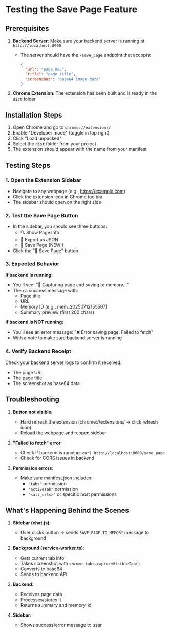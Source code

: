 # Testing the Save Page Feature

## Prerequisites

1. **Backend Server**: Make sure your backend server is running at `http://localhost:8000`
   - The server should have the `/save_page` endpoint that accepts:
     ```json
     {
       "url": "page URL",
       "title": "page title",
       "screenshot": "base64 image data"
     }
     ```

2. **Chrome Extension**: The extension has been built and is ready in the `dist` folder

## Installation Steps

1. Open Chrome and go to `chrome://extensions/`
2. Enable "Developer mode" (toggle in top right)
3. Click "Load unpacked"
4. Select the `dist` folder from your project
5. The extension should appear with the name from your manifest

## Testing Steps

### 1. Open the Extension Sidebar
- Navigate to any webpage (e.g., https://example.com)
- Click the extension icon in Chrome toolbar
- The sidebar should open on the right side

### 2. Test the Save Page Button
- In the sidebar, you should see three buttons:
  - 🔍 Show Page Info
  - 💾 Export as JSON  
  - 📸 Save Page (NEW!)
- Click the "📸 Save Page" button

### 3. Expected Behavior

**If backend is running:**
- You'll see: "📸 Capturing page and saving to memory..."
- Then a success message with:
  - Page title
  - URL
  - Memory ID (e.g., mem_20250712155507)
  - Summary preview (first 200 chars)

**If backend is NOT running:**
- You'll see an error message: "❌ Error saving page: Failed to fetch"
- With a note to make sure backend server is running

### 4. Verify Backend Receipt
Check your backend server logs to confirm it received:
- The page URL
- The page title
- The screenshot as base64 data

## Troubleshooting

1. **Button not visible**: 
   - Hard refresh the extension (chrome://extensions/ → click refresh icon)
   - Reload the webpage and reopen sidebar

2. **"Failed to fetch" error**:
   - Check if backend is running: `curl http://localhost:8000/save_page`
   - Check for CORS issues in backend

3. **Permission errors**:
   - Make sure manifest.json includes:
     - `"tabs"` permission
     - `"activeTab"` permission
     - `"<all_urls>"` or specific host permissions

## What's Happening Behind the Scenes

1. **Sidebar (chat.js)**: 
   - User clicks button → sends `SAVE_PAGE_TO_MEMORY` message to background

2. **Background (service-worker.ts)**:
   - Gets current tab info
   - Takes screenshot with `chrome.tabs.captureVisibleTab()`
   - Converts to base64
   - Sends to backend API

3. **Backend**:
   - Receives page data
   - Processes/stores it
   - Returns summary and memory_id

4. **Sidebar**: 
   - Shows success/error message to user 